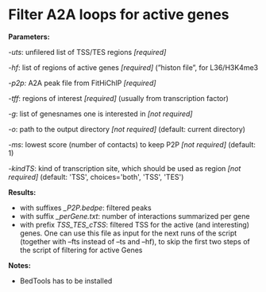 # Filter A2A loops for active genes
**Parameters:** 

*-uts*: unfilered list of TSS/TES regions *[required]*           

*-hf*: list of regions of active genes *[required]* (”histon file”, for L36/H3K4me3 

*-p2p:* A2A peak file from FitHiChIP *[required]* 

*-tff*: regions of interest *[required]* (usually from transcription factor)

*-g*: list of genesnames one is interested in *[not required]* 

*-o*: path to the output directory *[not required]* (default: current directory)

*-ms*: lowest score (number of contacts) to keep P2P *[not required]* (default: 1)

*-kindTS*: kind of transcription site, which should be used as region *[not required]* (default: 'TSS', choices='both', 'TSS', 'TES')

**Results:** 

- with suffixes *_P2P.bedpe*: filtered peaks
- with suffix *_perGene.txt*: number of interactions summarized per gene
- with prefix *TSS_TES_cTSS*: filtered TSS for the active (and interesting) genes. 
One can use this file as input for the next runs of the script (together with –fts instead of –ts and –hf), to skip the first two steps of the script of filtering for active Genes

**Notes:** 

- BedTools has to be installed
